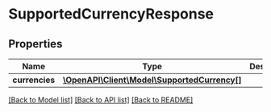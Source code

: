 # SupportedCurrencyResponse

## Properties
Name | Type | Description | Notes
------------ | ------------- | ------------- | -------------
**currencies** | [**\OpenAPI\Client\Model\SupportedCurrency[]**](SupportedCurrency.md) |  | [optional] 

[[Back to Model list]](../README.md#documentation-for-models) [[Back to API list]](../README.md#documentation-for-api-endpoints) [[Back to README]](../README.md)


